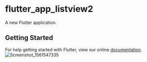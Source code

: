 # flutter_app_listview2

A new Flutter application.

## Getting Started

For help getting started with Flutter, view our online
[documentation](https://flutter.io/).
![Screenshot_1561547335](https://user-images.githubusercontent.com/37963524/60326181-683e6680-9989-11e9-80bc-36371e1fe441.png)
